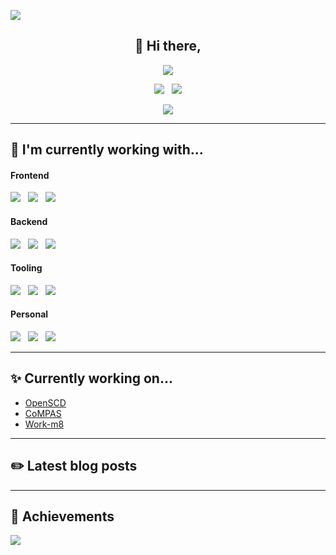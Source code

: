 ![](https://hit.yhype.me/github/profile?user_id=5970214)
<h2 align="center">
    👋 Hi there,
</h2>
<p align="center">
  <picture>
    <source
      srcset="https://readme-typing-svg.demolab.com?font=Nunito&weight=700&size=18&duration=3660&pause=1000&color=F4F4F4&repeat=true&lines=I'm+a+Fullstack+Software+Developer&height=46&vCenter=true&center=true"
      media="(prefers-color-scheme: dark)"/>
    <source
      srcset="https://readme-typing-svg.demolab.com?font=Nunito&weight=700&size=18&duration=3660&pause=1000&color=323232&repeat=true&lines=I'm+a+Fullstack+Software+Developer&height=46&vCenter=true&center=true"
      media="(prefers-color-scheme: light), (prefers-color-scheme: no-preference)" />
    <img 
      src="https://readme-typing-svg.demolab.com?font=Nunito&weight=700&size=18&duration=3660&pause=1000&color=323232&repeat=true&lines=I'm+a+Fullstack+Software+Developer&height=16&vCenter=true&center=true"/>
  </picture>
</p>

<p align="center">
  <a href="mailto:pascal.wilbrink@gmail.com?subject=Hi%20Pascal"><img src="https://img.shields.io/badge/mail-%23D14836.svg?&style=for-the-badge&logo=gmail&logoColor=white" /></a>&nbsp;&nbsp;
  <a href="https://github.com/pascalwilbrink">
    <picture>
      <source
        srcset="https://img.shields.io/badge/Github-181717?style=for-the-badge&logo=github&logoColor=white"
        media="(prefers-color-scheme: light), (prefers-color-scheme: no-preference)" />
      <source
        srcset="https://img.shields.io/badge/Github-fefdfd?style=for-the-badge&logo=github&logoColor=181717"
        media="(prefers-color-scheme: dark)" />
      <img src="https://img.shields.io/badge/GitHub-181717?style=for-the-badge&logo=github&logoColor=white" />
    </picture>
  </a>
</p>

<p align="center">
  <img src="https://komarev.com/ghpvc/?username=pascalwilbrink&style=for-the-badge" />
</p>

---

<h2>
  🔭 I'm currently working with...
</h2>

<h4>
  Frontend
</h4>
<p>
  <img src="https://img.shields.io/badge/TypeScript-3178C6?style=for-the-badge&logo=typescript&logoColor=white" />&nbsp;&nbsp;
  <img src="https://img.shields.io/badge/Lit-324FFF?style=for-the-badge&logo=lit&logoColor=white" />&nbsp;&nbsp;
  <img src="https://img.shields.io/badge/Angular-DD0031?style=for-the-badge&logo=angular&logoColor=white" />
</p>
<h4>
  Backend
</h4>
<p>
  <img src="https://img.shields.io/badge/Java-437291?style=for-the-badge&logo=openjdk&logoColor=white" />&nbsp;&nbsp;
  <img src="https://img.shields.io/badge/Quarkus-4695EB?style=for-the-badge&logo=quarkus&logoColor=white" />&nbsp;&nbsp;
  <img src="https://img.shields.io/badge/Spring-6DB33F?style=for-the-badge&logo=spring&logoColor=white" />
</p>
<h4>
  Tooling
</h4>
<p>
  <img src="https://img.shields.io/badge/GitHub_Actions-2088FF?style=for-the-badge&logo=githubactions&logoColor=white" />&nbsp;&nbsp;
  <img src="https://img.shields.io/badge/Docker-2496ED?style=for-the-badge&logo=docker&logoColor=white" />&nbsp;&nbsp;
  <img src="https://img.shields.io/badge/AWS-232F3E?style=for-the-badge&logo=amazonaws&logoColor=white" />
</p>
<h4>
  Personal
</h4>
<p>
  <img src="https://img.shields.io/badge/Home_Assistant-18BCF2?style=for-the-badge&logo=homeassistant&logoColor=white" />&nbsp;&nbsp;
  <img src="https://img.shields.io/badge/NodeJS-339933?style=for-the-badge&logo=node.js&logoColor=white" />&nbsp;&nbsp;
  <img src="https://img.shields.io/badge/Laravel-FF2D20?style=for-the-badge&logo=laravel&logoColor=white" />
</p>

---

<h2>
  ✨ Currently working on...
</h2>
<ul>
  <li>
    <a href="https://github.com/openscd">OpenSCD</a>
  </li>
  <li>
    <a href="https://github.com/com-pas">CoMPAS</a>
  </li>
  <li>
    <a href="https://github.com/work-m8">Work-m8</a>
  </li>
</ul>

---

<h2>
    ✏️ Latest blog posts
</h2>

<!-- feed start -->
<!-- feed end -->

---

<h2>
  🎉 Achievements
</h2>
<picture align="center">
  <source
    srcset="https://github-profile-trophy.vercel.app/?username=pascalwilbrink&column=6&margin-w=16&margin-h=16&theme=darkhub"
    media="(prefers-color-scheme: dark)"/>
  <source
    srcset="https://github-profile-trophy.vercel.app/?username=pascalwilbrink&column=6&margin-w=16&margin-h=16&theme=flat"
    media="(prefers-color-scheme: light), (prefers-color-scheme: no-preference)" />
  <img
    src="https://github-profile-trophy.vercel.app/?username=pascalwilbrink&column=6&margin-w=16&margin-h=16&theme=flat" />
</picture>
